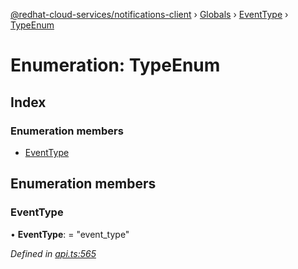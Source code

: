 [@redhat-cloud-services/notifications-client](../README.md) › [Globals](../globals.md) › [EventType](../modules/eventtype.md) › [TypeEnum](eventtype.typeenum.md)

# Enumeration: TypeEnum

## Index

### Enumeration members

* [EventType](eventtype.typeenum.md#eventtype)

## Enumeration members

###  EventType

• **EventType**: = "event_type"

*Defined in [api.ts:565](https://github.com/RedHatInsights/javascript-clients/blob/master/packages/hooks/api.ts#L565)*
